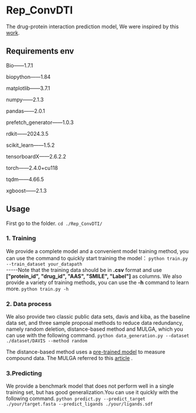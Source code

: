 # Rep_ConvDTI

The drug-protein interaction prediction model, We were inspired by this [work](http://arxiv.org/abs/2311.15599).


## Requirements env
Bio——1.7.1

biopython——1.84

matplotlib——3.7.1

numpy——2.1.3

pandas——2.0.1

prefetch_generator——1.0.3

rdkit——2024.3.5

scikit_learn——1.5.2

tensorboardX——2.6.2.2

torch——2.4.0+cu118

tqdm——4.66.5

xgboost——2.1.3

## Usage
First go to the folder.
 `cd ./Rep_ConvDTI/` 
###	1. Training
 We provide a complete model and a convenient model training method, you can use the command to quickly start training the model：
 `python train.py --train_dataset your_datapath`  
 -----Note that the training data should be in **.csv** format and use **["protein_id", "drug_id", "AAS", "SMILE", "Label"]** as columns.
 We also provide a variety of training methods, you can use the **-h** command to learn more.
  `python train.py -h` 
 ### 2. Data process
We also provide two classic public data sets, davis and kiba, as the baseline data set, and three sample proposal methods to reduce data redundancy, namely random deletion, distance-based method and MULGA, which you can use with the following command.
 `python data_generation.py --dataset ./dataset/DAVIS --method random`
  
 The distance-based method uses a [pre-trained model](https://github.com/IBM/molformer) to measure compound data.
The MULGA referred to this [article](https://academic.oup.com/bioinformatics/advance-article/doi/10.1093/bioinformatics/btad524/7248910) .
### 3.Predicting
We provide a benchmark model that does not perform well in a single training set, but has good generalization.You can use it quickly with the following command.
 `python predict.py --predict_target ./your/target.fasta --predict_ligands ./your/ligands.sdf`
